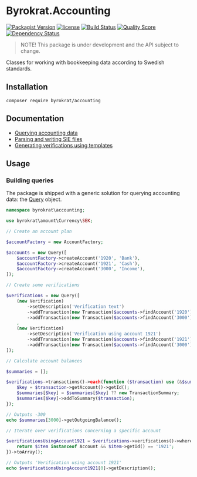# Byrokrat.Accounting

[![Packagist Version](https://img.shields.io/packagist/v/byrokrat/accounting.svg?style=flat-square)](https://packagist.org/packages/byrokrat/accounting)
[![license](https://img.shields.io/github/license/byrokrat/accounting.svg?maxAge=2592000&style=flat-square)](LICENSE)
[![Build Status](https://img.shields.io/travis/byrokrat/accounting/master.svg?style=flat-square)](https://travis-ci.org/byrokrat/accounting)
[![Quality Score](https://img.shields.io/scrutinizer/g/byrokrat/accounting.svg?style=flat-square)](https://scrutinizer-ci.com/g/byrokrat/accounting)
[![Dependency Status](https://img.shields.io/gemnasium/byrokrat/accounting.svg?style=flat-square)](https://gemnasium.com/byrokrat/accounting)

> NOTE! This package is under development and the API subject to change.

Classes for working with bookkeeping data according to Swedish standards.

Installation
------------
```shell
composer require byrokrat/accounting
```

Documentation
-------------
- [Querying accounting data](docs/01-querying.md)
- [Parsing and writing SIE files](docs/02-sie.md)
- [Generating verifications using templates](docs/03-templates.md)

Usage
-----
### Building queries

The package is shipped with a generic solution for querying accounting data: the
[Query](/src/Query.php) object.

<!-- @expectOutput "/^-300\.00Verification using account 1921$/" -->
```php
namespace byrokrat\accounting;

use byrokrat\amount\Currency\SEK;

// Create an account plan

$accountFactory = new AccountFactory;

$accounts = new Query([
    $accountFactory->createAccount('1920', 'Bank'),
    $accountFactory->createAccount('1921', 'Cash'),
    $accountFactory->createAccount('3000', 'Income'),
]);

// Create some verifications

$verifications = new Query([
    (new Verification)
        ->setDescription('Verification text')
        ->addTransaction(new Transaction($accounts->findAccount('1920'), new SEK('100')))
        ->addTransaction(new Transaction($accounts->findAccount('3000'), new SEK('-100')))
    ,
    (new Verification)
        ->setDescription('Verification using account 1921')
        ->addTransaction(new Transaction($accounts->findAccount('1921'), new SEK('200')))
        ->addTransaction(new Transaction($accounts->findAccount('3000'), new SEK('-200')))
]);

// Calculate account balances

$summaries = [];

$verifications->transactions()->each(function ($transaction) use (&$summaries) {
    $key = $transaction->getAccount()->getId();
    $summaries[$key] = $summaries[$key] ?? new TransactionSummary;
    $summaries[$key]->addToSummary($transaction);
});

// Outputs -300
echo $summaries[3000]->getOutgoingBalance();

// Iterate over verifications concerning a specific account

$verificationsUsingAccount1921 = $verifications->verifications()->where(function ($item) {
    return $item instanceof Account && $item->getId() == '1921';
})->toArray();

// Outputs 'Verification using account 1921'
echo $verificationsUsingAccount1921[0]->getDescription();
```
